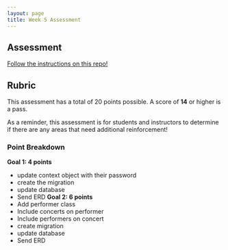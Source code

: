 ```yaml
---
layout: page
title: Week 5 Assessment
---
```


## Assessment

[Follow the instructions on this repo!](https://github.com/turingschool-examples/LaunchM2W5Assessment)

## Rubric

This assessment has a total of 20 points possible.  A score of **14** or higher is a pass.

As a reminder, this assessment is for students and instructors to determine if there are any areas that need additional reinforcement!

<section class='instructor-note' markdown='1'>

### Point Breakdown

**Goal 1: 4 points**
* update context object with their password
* create the migration
* update database
* Send ERD
**Goal 2: 6 points**
* Add performer class
* Include concerts on performer
* Include performers on concert
* create migration
* update database
* Send ERD

</section>